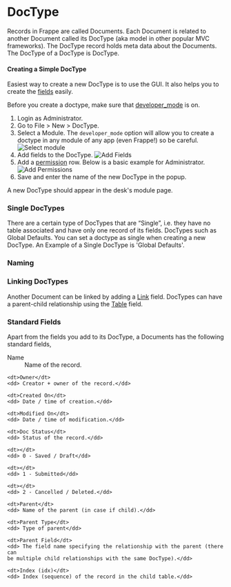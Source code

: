 # DocType

Records in Frappe are called Documents. Each Document is related to another
Document called its DocType (aka model in other popular MVC frameworks). The
DocType record holds meta data about the Documents. The DocType of a DocType is
DocType.

#### Creating a Simple DocType

Easiest way to create a new DocType is to use the GUI. It also helps you to
create the [fields](/documentation/4-0-0/documents/fields) easily.

Before you create a doctype, make sure that
[developer\_mode](/documentation/4-0-0/configuration#developer_mode) is on.

1. Login as Administrator.
2. Go to File > New > DocType.
3. Select a Module. The `developer_mode` option will allow you to create
   a  doctype in any module of any app (even Frappe!) so be careful.
   ![Select module](/assets/frappe_io/images/documentation/4-0-0/documents/doctype-1.png)
4. Add fields to the DocType.
   ![Add Fields](/assets/frappe_io/images/documentation/4-0-0/documents/doctype-2.png)
5. Add a [permission](/documentation/4-0-0/documents/permissions) row. Below is
   a basic example for Administrator.
   ![Add Permissions](/assets/frappe_io/images/documentation/4-0-0/documents/doctype-3.png)
6. Save and enter the name of the new DocType in the popup.

A new DocType should appear in the desk's module page.

###	Single DocTypes

There are a certain type of DocTypes that are “Single”, i.e. they have no table
associated and have only one record of its fields. DocTypes such as Global
Defaults. You can set a doctype as single when creating a new DocType. An
Example of a Single DocType is 'Global Defaults'.

### Naming

### Linking DocTypes

Another Document can be linked by adding
a [Link](/documentation/4-0-0/documents/fields#Link) field. DocTypes can have
a parent-child relationship using the
[Table](/documentation/4-0-0/documents/fields#Table) field.

### Standard Fields

Apart from the fields you add to its DocType, a Documents has the following standard fields,
<dl class="dl-horizontal">
	<dt>Name</dt>
	<dd> Name of the record.</dd>

	<dt>Owner</dt>
	<dd> Creator + owner of the record.</dd>

	<dt>Created On</dt>
	<dd> Date / time of creation.</dd>

	<dt>Modified On</dt>
	<dd> Date / time of modification.</dd>

	<dt>Doc Status</dt>
	<dd> Status of the record.</dd>

	<dt></dt>
	<dd> 0 - Saved / Draft</dd>

	<dt></dt>
	<dd> 1 - Submitted</dd>

	<dt></dt>
	<dd> 2 - Cancelled / Deleted.</dd>

	<dt>Parent</dt>
	<dd> Name of the parent (in case if child).</dd>

	<dt>Parent Type</dt>
	<dd> Type of parent</dd>

	<dt>Parent Field</dt>
	<dd> The field name specifying the relationship with the parent (there can
	be multiple child relationships with the same DocType).</dd>

	<dt>Index (idx)</dt>
	<dd> Index (sequence) of the record in the child table.</dd>
</dl>
